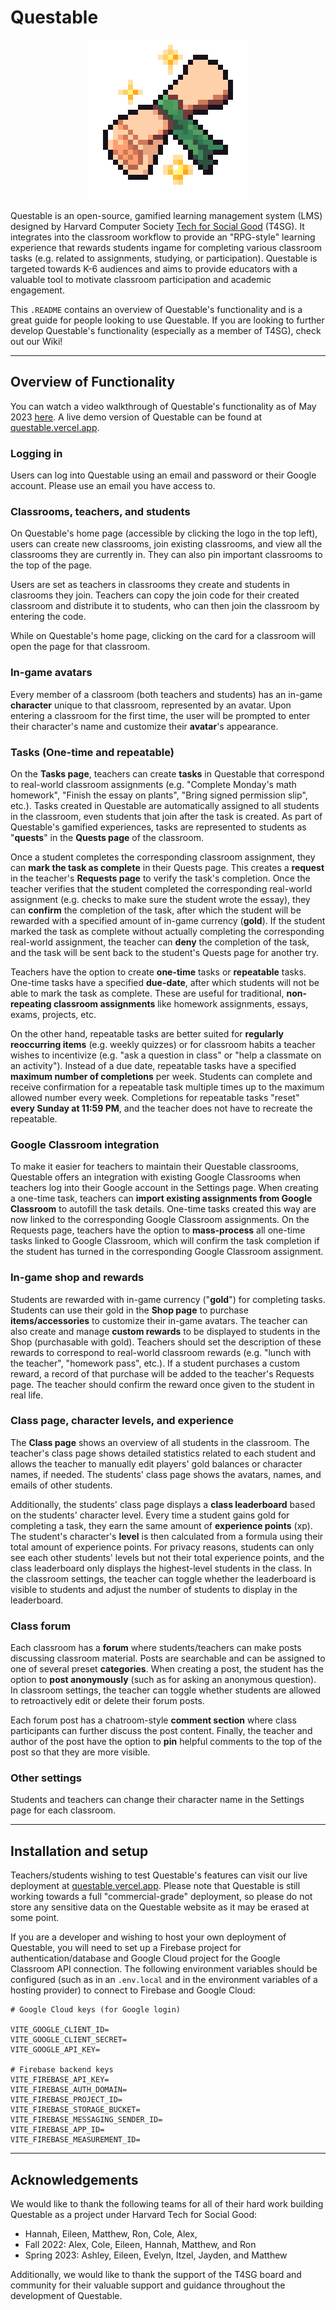 # Questable

<p align="center">
  <img width="256" height="256" src="https://github.com/hcs-t4sg/questable/blob/cdf0bdccbd73f53326383c13c0bd876807d2d3f2/.github/logo.png">
</p>

Questable is an open-source, gamified learning management system (LMS) designed by Harvard Computer Society [Tech for Social Good](https://socialgood.hcs.harvard.edu) (T4SG). It integrates into the classroom workflow to provide an "RPG-style" learning experience that rewards students ingame for completing various classroom tasks (e.g. related to assignments, studying, or participation). Questable is targeted towards K-6 audiences and aims to provide educators with a valuable tool to motivate classroom participation and academic engagement.

This `.README` contains an overview of Questable's functionality and is a great guide for people looking to use Questable. If you are looking to further develop Questable's functionality (especially as a member of T4SG), check out our Wiki!

---

## Overview of Functionality

You can watch a video walkthrough of Questable's functionality as of May 2023 [here](https://youtu.be/9pHFQeNmg2M). A live demo version of Questable can be found at [questable.vercel.app](https://questable.vercel.app).

### Logging in

Users can log into Questable using an email and password or their Google account. Please use an email you have access to.

### Classrooms, teachers, and students

On Questable's home page (accessible by clicking the logo in the top left), users can create new classrooms, join existing classrooms, and view all the classrooms they are currently in. They can also pin important classrooms to the top of the page.

Users are set as teachers in classrooms they create and students in clasrooms they join. Teachers can copy the join code for their created classroom and distribute it to students, who can then join the classroom by entering the code.

While on Questable's home page, clicking on the card for a classroom will open the page for that classroom.

### In-game avatars

Every member of a classroom (both teachers and students) has an in-game **character** unique to that classroom, represented by an avatar. Upon entering a classroom for the first time, the user will be prompted to enter their character's name and customize their **avatar**'s appearance.

### Tasks (One-time and repeatable)

On the **Tasks page**, teachers can create **tasks** in Questable that correspond to real-world classroom assignments (e.g. "Complete Monday's math homework", "Finish the essay on plants", "Bring signed permission slip", etc.). Tasks created in Questable are automatically assigned to all students in the classroom, even students that join after the task is created. As part of Questable's gamified experiences, tasks are represented to students as "**quests**" in the **Quests page** of the classroom.

Once a student completes the corresponding classroom assignment, they can **mark the task as complete** in their Quests page. This creates a **request** in the teacher's **Requests page** to verify the task's completion. Once the teacher verifies that the student completed the corresponding real-world assignment (e.g. checks to make sure the student wrote the essay), they can **confirm** the completion of the task, after which the student will be rewarded with a specified amount of in-game currency (**gold**). If the student marked the task as complete without actually completing the corresponding real-world assignment, the teacher can **deny** the completion of the task, and the task will be sent back to the student's Quests page for another try.

Teachers have the option to create **one-time** tasks or **repeatable** tasks. One-time tasks have a specified **due-date**, after which students will not be able to mark the task as complete. These are useful for traditional, **non-repeating classroom assignments** like homework assignments, essays, exams, projects, etc.

On the other hand, repeatable tasks are better suited for **regularly reoccurring items** (e.g. weekly quizzes) or for classroom habits a teacher wishes to incentivize (e.g. "ask a question in class" or "help a classmate on an activity"). Instead of a due date, repeatable tasks have a specified **maximum number of completions** per week. Students can complete and receive confirmation for a repeatable task multiple times up to the maximum allowed number every week. Completions for repeatable tasks "reset" **every Sunday at 11:59 PM**, and the teacher does not have to recreate the repeatable.

### Google Classroom integration

To make it easier for teachers to maintain their Questable classrooms, Questable offers an integration with existing Google Classrooms when teachers log into their Google account in the Settings page. When creating a one-time task, teachers can **import existing assignments from Google Classroom** to autofill the task details. One-time tasks created this way are now linked to the corresponding Google Classroom assignments. On the Requests page, teachers have the option to **mass-process** all one-time tasks linked to Google Classroom, which will confirm the task completion if the student has turned in the corresponding Google Classroom assignment.

### In-game shop and rewards

Students are rewarded with in-game currency ("**gold**") for completing tasks. Students can use their gold in the **Shop page** to purchase **items/accessories** to customize their in-game avatars. The teacher can also create and manage **custom rewards** to be displayed to students in the Shop (purchasable with gold). Teachers should set the description of these rewards to correspond to real-world classroom rewards (e.g. "lunch with the teacher", "homework pass", etc.). If a student purchases a custom reward, a record of that purchase will be added to the teacher's Requests page. The teacher should confirm the reward once given to the student in real life.

### Class page, character levels, and experience

The **Class page** shows an overview of all students in the classroom. The teacher's class page shows detailed statistics related to each student and allows the teacher to manually edit players' gold balances or character names, if needed. The students' class page shows the avatars, names, and emails of other students.

Additionally, the students' class page displays a **class leaderboard** based on the students' character level. Every time a student gains gold for completing a task, they earn the same amount of **experience points** (xp). The student's character's **level** is then calculated from a formula using their total amount of experience points. For privacy reasons, students can only see each other students' levels but not their total experience points, and the class leaderboard only displays the highest-level students in the class. In the classroom settings, the teacher can toggle whether the leaderboard is visible to students and adjust the number of students to display in the leaderboard.

### Class forum

Each classroom has a **forum** where students/teachers can make posts discussing classroom material. Posts are searchable and can be assigned to one of several preset **categories**. When creating a post, the student has the option to **post anonymously** (such as for asking an anonymous question). In classroom settings, the teacher can toggle whether students are allowed to retroactively edit or delete their forum posts.

Each forum post has a chatroom-style **comment section** where class participants can further discuss the post content. Finally, the teacher and author of the post have the option to **pin** helpful comments to the top of the post so that they are more visible.

### Other settings

Students and teachers can change their character name in the Settings page for each classroom.

---

## Installation and setup

Teachers/students wishing to test Questable's features can visit our live deployment at [questable.vercel.app](https://questable.vercel.app). Please note that Questable is still working towards a full "commercial-grade" deployment, so please do not store any sensitive data on the Questable website as it may be erased at some point.

If you are a developer and wishing to host your own deployment of Questable, you will need to set up a Firebase project for authentication/database and Google Cloud project for the Google Classroom API connection. The following environment variables should be configured (such as in an `.env.local` and in the environment variables of a hosting provider) to connect to Firebase and Google Cloud:

```
# Google Cloud keys (for Google login)

VITE_GOOGLE_CLIENT_ID=
VITE_GOOGLE_CLIENT_SECRET=
VITE_GOOGLE_API_KEY=

# Firebase backend keys
VITE_FIREBASE_API_KEY=
VITE_FIREBASE_AUTH_DOMAIN=
VITE_FIREBASE_PROJECT_ID=
VITE_FIREBASE_STORAGE_BUCKET=
VITE_FIREBASE_MESSAGING_SENDER_ID=
VITE_FIREBASE_APP_ID=
VITE_FIREBASE_MEASUREMENT_ID=
```

---

## Acknowledgements

We would like to thank the following teams for all of their hard work building Questable as a project under Harvard Tech for Social Good:

- Hannah, Eileen, Matthew, Ron, Cole, Alex,
- Fall 2022: Alex, Cole, Eileen, Hannah, Matthew, and Ron
- Spring 2023: Ashley, Eileen, Evelyn, Itzel, Jayden, and Matthew

Additionally, we would like to thank the support of the T4SG board and community for their valuable support and guidance throughout the development of Questable.
